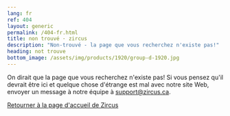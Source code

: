 ```yaml
---
lang: fr
ref: 404
layout: generic
permalink: /404-fr.html
title: non trouvé · zircus
description: "Non-trouvé - la page que vous recherchez n'existe pas!"
heading: not trouve
bottom_image: /assets/img/products/1920/group-d-1920.jpg
---
```


On dirait que la page que vous recherchez n'existe pas! Si vous pensez qu'il
devrait être ici et quelque chose d'étrange est mal avec notre site Web, envoyer
un message à notre équipe à [support@zircus.ca](mailto:support@zircus.ca).

[Retourner à la page d'accueil de Zircus](/)
